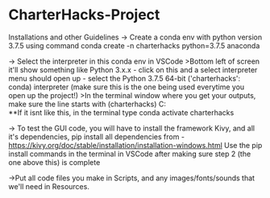 # CharterHacks-Project

Installations and other Guidelines
-> Create a conda env with python version 3.7.5 using command
    conda create -n charterhacks python=3.7.5 anaconda

-> Select the interpreter in this conda env in VSCode
    >Bottom left of screen it'll show something like Python 3.x.x - click on this and a select interpreter menu should open up - select the Python 3.7.5 64-bit ('charterhacks': conda) interpreter (make sure this is the one being used everytime you open up the project!)
    >In the terminal window where you get your outputs, make sure the line starts with (charterhacks) C:\
        **If it isnt like this, in the terminal type 
            conda activate charterhacks

-> To test the GUI code, you will have to install the framework Kivy, and all it's dependencies, pip install   all dependencies from - https://kivy.org/doc/stable/installation/installation-windows.html
    Use the pip install commands in the terminal in VSCode after making sure step 2 (the one above this) is complete
    
->Put all code files you make in Scripts, and any images/fonts/sounds that we'll need in Resources.